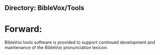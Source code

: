 ## Directory: BibleVox/Tools

# Forward:

BibleVox tools software is provided to support continued development and maintenance of the BibleVox pronunciation lexicon. 
